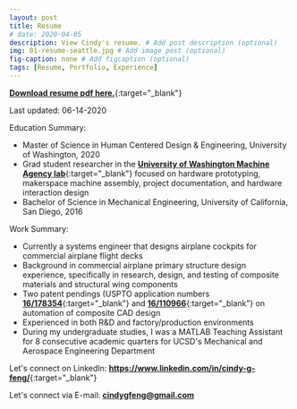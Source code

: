 ```yaml
---
layout: post
title: Resume
# date: 2020-04-05 
description: View Cindy's resume. # Add post description (optional)
img: 01-resume-seattle.jpg # Add image post (optional)
fig-caption: none # Add figcaption (optional)
tags: [Resume, Portfolio, Experience]
---
```


[<b>Download resume pdf here.</b>](/assets/documents/resume.pdf){:target="_blank"}

Last updated: 06-14-2020

Education Summary: 
* Master of Science in Human Centered Design & Engineering, University of Washington, 2020
* Grad student researcher in the [<b>University of Washington Machine Agency lab</b>](https://depts.washington.edu/machines/){:target="_blank"} focused on hardware prototyping, makerspace machine assembly, project documentation, and hardware interaction design
* Bachelor of Science in Mechanical Engineering, University of California, San Diego, 2016

Work Summary:
* Currently a systems engineer that designs airplane cockpits for commercial airplane flight decks
* Background in commercial airplane primary structure design experience, specifically in research, design, and testing of composite materials and structural wing components
* Two patent pendings (USPTO application numbers [<b>16/178354</b>](http://appft.uspto.gov/netacgi/nph-Parser?Sect1=PTO2&Sect2=HITOFF&p=1&u=%2Fnetahtml%2FPTO%2Fsearch-bool.html&r=1&f=G&l=50&co1=AND&d=PG01&s1=%22FENG,+CYNTHIA%22&OS=%22FENG,+CYNTHIA%22&RS=%22FENG,+CYNTHIA%22){:target="_blank"} and [<b>16/110966</b>](http://appft.uspto.gov/netacgi/nph-Parser?Sect1=PTO2&Sect2=HITOFF&p=1&u=%2Fnetahtml%2FPTO%2Fsearch-bool.html&r=2&f=G&l=50&co1=AND&d=PG01&s1=%22FENG,+CYNTHIA%22&OS=%22FENG,+CYNTHIA%22&RS=%22FENG,+CYNTHIA%22){:target="_blank"} on automation of composite CAD design
* Experienced in both R&D and factory/production environments
* During my undergraduate studies, I was a MATLAB Teaching Assistant for 8 consecutive academic quarters for UCSD's Mechanical and Aerospace Engineering Department

Let's connect on LinkedIn: [<b>https://www.linkedin.com/in/cindy-g-feng/</b>](https://www.linkedin.com/in/cindy-g-feng/){:target="_blank"}

Let's connect via E-mail: [<b>cindygfeng@gmail.com</b>](mailto:cindygfeng@gmail.com)
